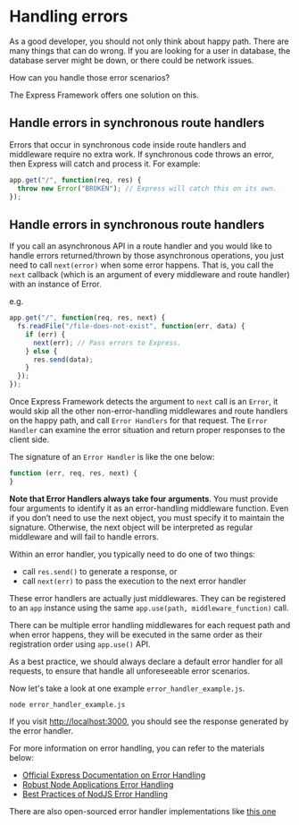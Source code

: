 # Handling errors

As a good developer, you should not only think about happy path. There are many things that can do wrong. If you are looking for a user in database, the database server might be down, or there could be network issues.

How can you handle those error scenarios?

The Express Framework offers one solution on this.

## Handle errors in synchronous route handlers

Errors that occur in synchronous code inside route handlers and middleware require no extra work. If synchronous code throws an error, then Express will catch and process it. For example:

```javascript
app.get("/", function(req, res) {
  throw new Error("BROKEN"); // Express will catch this on its own.
});
```

## Handle errors in synchronous route handlers

If you call an asynchronous API in a route handler and you would like to handle errors returned/thrown by those asynchronous operations, you just need to call `next(error)` when some error happens. That is, you call the `next` callback \(which is an argument of every middleware and route handler\) with an instance of Error.

e.g.

```javascript
app.get("/", function(req, res, next) {
  fs.readFile("/file-does-not-exist", function(err, data) {
    if (err) {
      next(err); // Pass errors to Express.
    } else {
      res.send(data);
    }
  });
});
```

Once Express Framework detects the argument to `next` call is an `Error`, it would skip all the other non-error-handling middlewares and route handlers on the happy path, and call `Error Handlers` for that request. The `Error Handler` can examine the error situation and return proper responses to the client side.

The signature of an `Error Handler` is like the one below:

```javascript
function (err, req, res, next) {
}
```

**Note that Error Handlers always take four arguments**. You must provide four arguments to identify it as an error-handling middleware function. Even if you don’t need to use the next object, you must specify it to maintain the signature. Otherwise, the next object will be interpreted as regular middleware and will fail to handle errors.

Within an error handler, you typically need to do one of two things:

- call `res.send()` to generate a response, or
- call `next(err)` to pass the execution to the next error handler

These error handlers are actually just middlewares. They can be registered to an `app` instance using the same `app.use(path, middleware_function)` call.

There can be multiple error handling middlewares for each request path and when error happens, they will be executed in the same order as their registration order using `app.use()` API.

As a best practice, we should always declare a default error handler for all requests, to ensure that handle all unforeseeable error scenarios.

Now let's take a look at one example `error_handler_example.js`.

```text
node error_handler_example.js
```

If you visit [http://localhost:3000](http://localhost:3000), you should see the response generated by the error handler.

For more information on error handling, you can refer to the materials below:

- [Official Express Documentation on Error Handling](https://expressjs.com/en/guide/error-handling.html)
- [Robust Node Applications Error Handling](https://strongloop.com/strongblog/robust-node-applications-error-handling/)
- [Best Practices of NodJS Error Handling](http://goldbergyoni.com/checklist-best-practices-of-node-js-error-handling/)

There are also open-sourced error handler implementations like [this one](https://github.com/ericelliott/express-error-handler)
